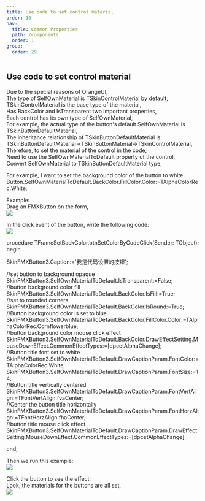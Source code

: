 ```yaml
---
title: Use code to set control material
order: 10
nav:
  title: Common Properties
  path: /components
  order: 1
group:
  order: 29
---
```


## Use code to set control material
Due to the special reasons of OrangeUI,  
The type of SelfOwnMaterial is TSkinControlMaterial by default,  
TSkinControlMaterial is the base type of the material,  
Has BackColor and IsTransparent two important properties,  
Each control has its own type of SelfOwnMaterial,  
For example, the actual type of the button's default SelfOwnMaterial is TSkinButtonDefaultMaterial,  
The inheritance relationship of TSkinButtonDefaultMaterial is:  
TSkinButtonDefaultMaterial->TSkinButtonMaterial->TSkinControlMaterial,  
Therefore, to set the material of the control in the code,  
Need to use the SelfOwnMaterialToDefault property of the control,  
Convert SelfOwnMaterial to TSkinButtonDefaultMaterial type,  

For example, I want to set the background color of the button to white:  
Button.SelfOwnMaterialToDefault.BackColor.FillColor.Color:=TAlphaColorRec.White;    
 
Example:  
Drag an FMXButton on the form,  
![](http://www.orangeui.cn/orangeuiblog/OrangeUI/1.5.OrangeUI%E6%8E%A7%E4%BB%B6%E4%BD%BF%E7%94%A8%E5%9F%BA%E7%A1%80(%E7%A4%BA%E4%BE%8B5%20%E7%94%A8%E4%BB%A3%E7%A0%81%E8%AE%BE%E7%BD%AE%E6%8E%A7%E4%BB%B6%E7%B4%A0%E6%9D%90).files/image001.png)

In the click event of the button, write the following code:  
![](http://www.orangeui.cn/orangeuiblog/OrangeUI/1.5.OrangeUI%E6%8E%A7%E4%BB%B6%E4%BD%BF%E7%94%A8%E5%9F%BA%E7%A1%80(%E7%A4%BA%E4%BE%8B5%20%E7%94%A8%E4%BB%A3%E7%A0%81%E8%AE%BE%E7%BD%AE%E6%8E%A7%E4%BB%B6%E7%B4%A0%E6%9D%90).files/image003.png)

procedure TFrameSetBackColor.btnSetColorByCodeClick(Sender: TObject);  
begin  
   
SkinFMXButton3.Caption:='我是代码设置的按钮';  
   
//set button to background opaque  
SkinFMXButton3.SelfOwnMaterialToDefault.IsTransparent:=False;  
//button background color fill  
SkinFMXButton3.SelfOwnMaterialToDefault.BackColor.IsFill:=True;  
//set to rounded corners  
SkinFMXButton3.SelfOwnMaterialToDefault.BackColor.IsRound:=True;   
//Button background color is set to blue  
SkinFMXButton3.SelfOwnMaterialToDefault.BackColor.FillColor.Color:=TAlphaColorRec.Cornflowerblue;  
//button background color mouse click effect  
SkinFMXButton3.SelfOwnMaterialToDefault.BackColor.DrawEffectSetting.MouseDownEffect.CommonEffectTypes:=[dpcetAlphaChange];  
//Button title font set to white  
SkinFMXButton3.SelfOwnMaterialToDefault.DrawCaptionParam.FontColor:=TAlphaColorRec.White;   
SkinFMXButton3.SelfOwnMaterialToDefault.DrawCaptionParam.FontSize:=14;  
//Button title vertically centered  
SkinFMXButton3.SelfOwnMaterialToDefault.DrawCaptionParam.FontVertAlign:=TFontVertAlign.fvaCenter;  
//Center the button title horizontally  
SkinFMXButton3.SelfOwnMaterialToDefault.DrawCaptionParam.FontHorzAlign:=TFontHorzAlign.fhaCenter;  
//button title mouse click effect  
SkinFMXButton3.SelfOwnMaterialToDefault.DrawCaptionParam.DrawEffectSetting.MouseDownEffect.CommonEffectTypes:=[dpcetAlphaChange];  
   
end;  
   
Then we run this example:  
![](http://www.orangeui.cn/orangeuiblog/OrangeUI/1.5.OrangeUI%E6%8E%A7%E4%BB%B6%E4%BD%BF%E7%94%A8%E5%9F%BA%E7%A1%80(%E7%A4%BA%E4%BE%8B5%20%E7%94%A8%E4%BB%A3%E7%A0%81%E8%AE%BE%E7%BD%AE%E6%8E%A7%E4%BB%B6%E7%B4%A0%E6%9D%90).files/image005.png)

Click the button to see the effect:  
Look, the materials for the buttons are all set,   
![](http://www.orangeui.cn/orangeuiblog/OrangeUI/1.5.OrangeUI%E6%8E%A7%E4%BB%B6%E4%BD%BF%E7%94%A8%E5%9F%BA%E7%A1%80(%E7%A4%BA%E4%BE%8B5%20%E7%94%A8%E4%BB%A3%E7%A0%81%E8%AE%BE%E7%BD%AE%E6%8E%A7%E4%BB%B6%E7%B4%A0%E6%9D%90).files/image007.png)
